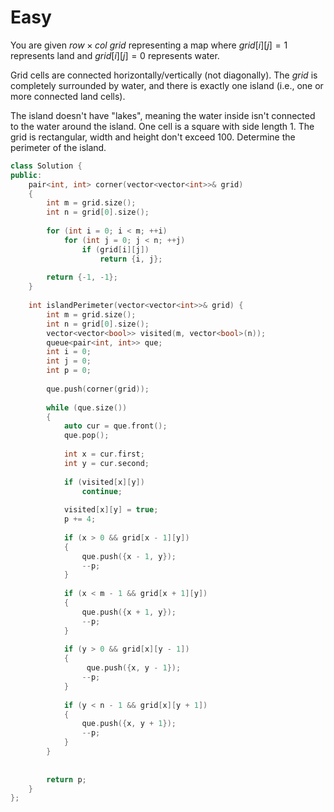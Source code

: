 # Easy

You are given $row \times col$ $grid$ representing a map where $grid[i][j] = 1$ represents land and $grid[i][j] = 0$ represents water.

Grid cells are connected horizontally/vertically (not diagonally). The $grid$ is completely surrounded by water, and there is exactly one island (i.e., one or more connected land cells).

The island doesn't have "lakes", meaning the water inside isn't connected to the water around the island. One cell is a square with side length 1. The grid is rectangular, width and height don't exceed 100. Determine the perimeter of the island.

```cpp
class Solution {
public:
    pair<int, int> corner(vector<vector<int>>& grid)
    {
        int m = grid.size();
        int n = grid[0].size();
        
        for (int i = 0; i < m; ++i)
            for (int j = 0; j < n; ++j)
                if (grid[i][j])
                    return {i, j};
        
        return {-1, -1};
    }
    
    int islandPerimeter(vector<vector<int>>& grid) {
        int m = grid.size();
        int n = grid[0].size();
        vector<vector<bool>> visited(m, vector<bool>(n));
        queue<pair<int, int>> que;
        int i = 0;
        int j = 0;
        int p = 0;
        
        que.push(corner(grid));
        
        while (que.size())
        {
            auto cur = que.front();
            que.pop();
            
            int x = cur.first;
            int y = cur.second;
            
            if (visited[x][y])
                continue;
            
            visited[x][y] = true;
            p += 4;
            
            if (x > 0 && grid[x - 1][y])
            {
                que.push({x - 1, y});
                --p;
            }
            
            if (x < m - 1 && grid[x + 1][y])
            {
                que.push({x + 1, y});
                --p;
            }
            
            if (y > 0 && grid[x][y - 1])
            {
                 que.push({x, y - 1});
                --p;
            }
            
            if (y < n - 1 && grid[x][y + 1])
            {
                que.push({x, y + 1});
                --p;
            }
        }
        
        
        return p;
    }
};
```
